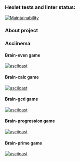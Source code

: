 ### Hexlet tests and linter status:
[![Maintainability](https://api.codeclimate.com/v1/badges/71f26bb9408d223a11fc/maintainability)](https://codeclimate.com/github/ValentineNam/frontend-project-44/maintainability)

### About project

### Asciinema

#### Brain-even game
[![asciicast](https://asciinema.org/a/wQRwsG2115mrPA81IsabGo3BF.svg)](https://asciinema.org/a/wQRwsG2115mrPA81IsabGo3BF)

#### Brain-calc game
[![asciicast](https://asciinema.org/a/cEsSLVXsgRyeijj0Sou2lcxCW.svg)](https://asciinema.org/a/cEsSLVXsgRyeijj0Sou2lcxCW)

#### Brain-gcd game
[![asciicast](https://asciinema.org/a/g85Zit5AHp9rI11a9dYTYbd6k.svg)](https://asciinema.org/a/g85Zit5AHp9rI11a9dYTYbd6k)

#### Brain-progression game
[![asciicast](https://asciinema.org/a/ghNub42oAOKlMJ4SP63IDSMHi.svg)](https://asciinema.org/a/ghNub42oAOKlMJ4SP63IDSMHi)

#### Brain-prime game
[![asciicast](https://asciinema.org/a/Xsb1KuRJUGCs1wbF6JmTVjPPM.svg)](https://asciinema.org/a/Xsb1KuRJUGCs1wbF6JmTVjPPM)

